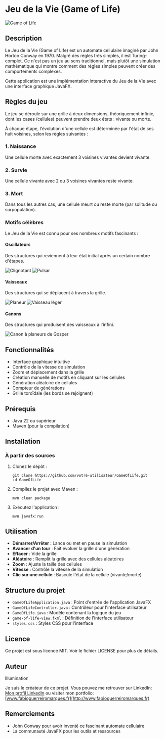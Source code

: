 # Jeu de la Vie (Game of Life)

![Game of Life](https://upload.wikimedia.org/wikipedia/commons/e/e5/Gospers_glider_gun.gif)

## Description
Le Jeu de la Vie (Game of Life) est un automate cellulaire imaginé par John Horton Conway en 1970. Malgré des règles très simples, il est Turing-complet. Ce n'est pas un jeu au sens traditionnel, mais plutôt une simulation mathématique qui montre comment des règles simples peuvent créer des comportements complexes.

Cette application est une implémentation interactive du Jeu de la Vie avec une interface graphique JavaFX.

## Règles du jeu
Le jeu se déroule sur une grille à deux dimensions, théoriquement infinie, dont les cases (cellules) peuvent prendre deux états : vivante ou morte.

À chaque étape, l'évolution d'une cellule est déterminée par l'état de ses huit voisines, selon les règles suivantes :

### 1. Naissance
Une cellule morte avec exactement 3 voisines vivantes devient vivante.

### 2. Survie
Une cellule vivante avec 2 ou 3 voisines vivantes reste vivante.

### 3. Mort
Dans tous les autres cas, une cellule meurt ou reste morte (par solitude ou surpopulation).

### Motifs célèbres
Le Jeu de la Vie est connu pour ses nombreux motifs fascinants :

#### Oscillateurs
Des structures qui reviennent à leur état initial après un certain nombre d'étapes.

![Clignotant](https://upload.wikimedia.org/wikipedia/commons/9/95/Game_of_life_blinker.gif)
![Pulsar](https://upload.wikimedia.org/wikipedia/commons/0/07/Game_of_life_pulsar.gif)

#### Vaisseaux
Des structures qui se déplacent à travers la grille.

![Planeur](https://upload.wikimedia.org/wikipedia/commons/f/f2/Game_of_life_animated_glider.gif)
![Vaisseau léger](https://upload.wikimedia.org/wikipedia/commons/3/37/Game_of_life_animated_LWSS.gif)

#### Canons
Des structures qui produisent des vaisseaux à l'infini.

![Canon à planeurs de Gosper](https://upload.wikimedia.org/wikipedia/commons/e/e0/Game_of_life_glider_gun.svg)

## Fonctionnalités
- Interface graphique intuitive
- Contrôle de la vitesse de simulation
- Zoom et déplacement dans la grille
- Création manuelle de motifs en cliquant sur les cellules
- Génération aléatoire de cellules
- Compteur de générations
- Grille toroïdale (les bords se rejoignent)

## Prérequis
- Java 22 ou supérieur
- Maven (pour la compilation)

## Installation

### À partir des sources
1. Clonez le dépôt :
   ```
   git clone https://github.com/votre-utilisateur/GameOfLife.git
   cd GameOfLife
   ```

2. Compilez le projet avec Maven :
   ```
   mvn clean package
   ```

3. Exécutez l'application :
   ```
   mvn javafx:run
   ```

## Utilisation
- **Démarrer/Arrêter** : Lance ou met en pause la simulation
- **Avancer d'un tour** : Fait évoluer la grille d'une génération
- **Effacer** : Vide la grille
- **Aléatoire** : Remplit la grille avec des cellules aléatoires
- **Zoom** : Ajuste la taille des cellules
- **Vitesse** : Contrôle la vitesse de la simulation
- **Clic sur une cellule** : Bascule l'état de la cellule (vivante/morte)

## Structure du projet
- `GameOfLifeApplication.java` : Point d'entrée de l'application JavaFX
- `GameOfLifeController.java` : Contrôleur pour l'interface utilisateur
- `GameOfLife.java` : Modèle contenant la logique du jeu
- `game-of-life-view.fxml` : Définition de l'interface utilisateur
- `styles.css` : Styles CSS pour l'interface

## Licence
Ce projet est sous licence MIT. Voir le fichier LICENSE pour plus de détails.

## Auteur
Illumination

Je suis le créateur de ce projet. Vous pouvez me retrouver sur LinkedIn: [Mon profil LinkedIn](https://www.linkedin.com/in/fabio-guerreiro-marques-16a442272/) ou visiter mon portfolio: [www.fabioguerreiromarques.fr](http://www.fabioguerreiromarques.fr)

## Remerciements
- John Conway pour avoir inventé ce fascinant automate cellulaire
- La communauté JavaFX pour les outils et ressources
